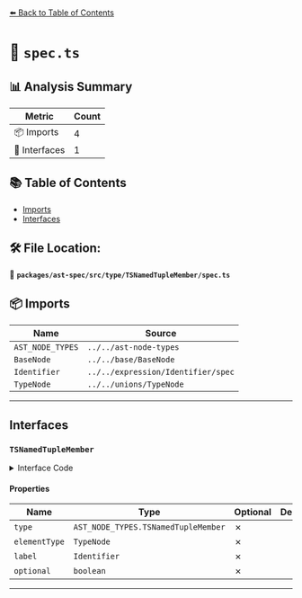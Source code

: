 [⬅️ Back to Table of Contents](../../../../../index.md)

# 📄 `spec.ts`

## 📊 Analysis Summary

| Metric | Count |
|--------|-------|
| 📦 Imports | 4 |
| 📐 Interfaces | 1 |

## 📚 Table of Contents

- [Imports](#imports)
- [Interfaces](#interfaces)

## 🛠️ File Location:
📂 **`packages/ast-spec/src/type/TSNamedTupleMember/spec.ts`**

## 📦 Imports

| Name | Source |
|------|--------|
| `AST_NODE_TYPES` | `../../ast-node-types` |
| `BaseNode` | `../../base/BaseNode` |
| `Identifier` | `../../expression/Identifier/spec` |
| `TypeNode` | `../../unions/TypeNode` |


---

## Interfaces

### `TSNamedTupleMember`

<details><summary>Interface Code</summary>

```ts
export interface TSNamedTupleMember extends BaseNode {
  type: AST_NODE_TYPES.TSNamedTupleMember;
  elementType: TypeNode;
  label: Identifier;
  optional: boolean;
}
```
</details>

#### Properties

| Name | Type | Optional | Description |
|------|------|----------|-------------|
| `type` | `AST_NODE_TYPES.TSNamedTupleMember` | ✗ |  |
| `elementType` | `TypeNode` | ✗ |  |
| `label` | `Identifier` | ✗ |  |
| `optional` | `boolean` | ✗ |  |


---